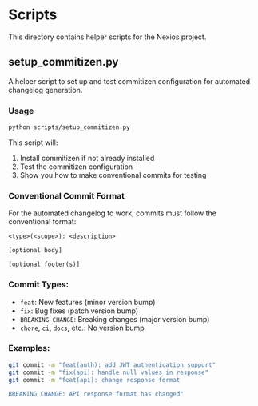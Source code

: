 # Scripts

This directory contains helper scripts for the Nexios project.

## setup_commitizen.py

A helper script to set up and test commitizen configuration for automated changelog generation.

### Usage

```bash
python scripts/setup_commitizen.py
```

This script will:
1. Install commitizen if not already installed
2. Test the commitizen configuration
3. Show you how to make conventional commits for testing

### Conventional Commit Format

For the automated changelog to work, commits must follow the conventional format:

```
<type>(<scope>): <description>

[optional body]

[optional footer(s)]
```

### Commit Types:
- `feat`: New features (minor version bump)
- `fix`: Bug fixes (patch version bump)
- `BREAKING CHANGE`: Breaking changes (major version bump)
- `chore`, `ci`, `docs`, etc.: No version bump

### Examples:
```bash
git commit -m "feat(auth): add JWT authentication support"
git commit -m "fix(api): handle null values in response"
git commit -m "feat(api): change response format

BREAKING CHANGE: API response format has changed"
``` 